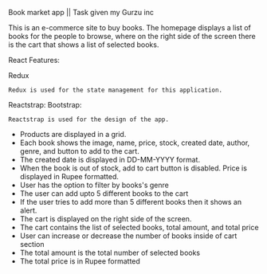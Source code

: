 Book market app || Task given my Gurzu inc

This is an e-commerce site to buy books. The homepage displays a list of books
for the people to browse, where on the right side of the screen there is the cart that
shows a list of selected books.

React Features:

Redux

    Redux is used for the state management for this application.

Reactstrap:
Bootstrap:

    Reactstrap is used for the design of the app.

- Products are displayed in a grid.
- Each book shows the image, name, price, stock, created date, author, genre, and
  button to add to the cart.
- The created date is displayed in DD-MM-YYYY format.
- When the book is out of stock, add to cart button is disabled.
  Price is displayed in Rupee formatted.
- User has the option to filter by books's genre
- The user can add upto 5 different books to the cart
- If the user tries to add more than 5 different books then it shows an alert.
- The cart is displayed on the right side of the screen.
- The cart contains the list of selected books, total amount, and total price
- User can increase or decrease the number of books inside of cart section
- The total amount is the total number of selected books
- The total price is in Rupee formatted
